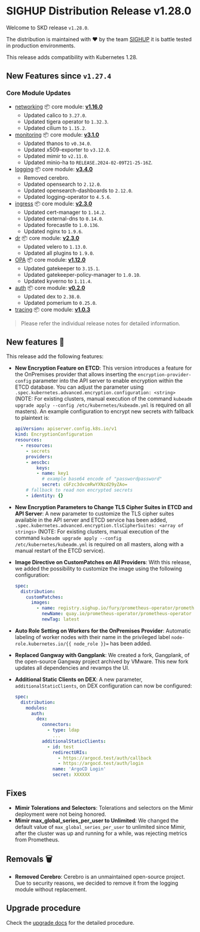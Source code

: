 # SIGHUP Distribution Release v1.28.0

Welcome to SKD release `v1.28.0`.

The distribution is maintained with ❤️ by the team [SIGHUP](https://sighup.io/) it is battle tested in production environments.

This release adds compatibility with Kubernetes 1.28.

## New Features since `v1.27.4`

### Core Module Updates

- [networking](https://github.com/sighupio/fury-kubernetes-networking) 📦 core module: [**v1.16.0**](https://github.com/sighupio/fury-kubernetes-networking/releases/tag/v1.16.0)
  - Updated calico to `3.27.0`.
  - Updated tigera operator to `1.32.3`.
  - Updated cilium to `1.15.2`.
- [monitoring](https://github.com/sighupio/fury-kubernetes-monitoring) 📦 core module: [**v3.1.0**](https://github.com/sighupio/fury-kubernetes-monitoring/releases/tag/vTBD)
  - Updated thanos to `v0.34.0`.
  - Updated x509-exporter to `v3.12.0`.
  - Updated mimir to `v2.11.0`.
  - Updated minio-ha to `RELEASE.2024-02-09T21-25-16Z`.
- [logging](https://github.com/sighupio/fury-kubernetes-logging) 📦 core module: [**v3.4.0**](https://github.com/sighupio/fury-kubernetes-logging/releases/tag/v3.4.0)
  - Removed cerebro.
  - Updated opensearch to `2.12.0`.
  - Updated opensearch-dashboards to `2.12.0`.
  - Updated logging-operator to `4.5.6`.
- [ingress](https://github.com/sighupio/fury-kubernetes-ingress) 📦 core module: [**v2.3.0**](https://github.com/sighupio/fury-kubernetes-ingress/releases/tag/v2.3.0)
  - Updated cert-manager to `1.14.2`.
  - Updated external-dns to `0.14.0`.
  - Updated forecastle to `1.0.136`.
  - Updated nginx to `1.9.6`.
- [dr](https://github.com/sighupio/fury-kubernetes-dr) 📦 core module: [**v2.3.0**](https://github.com/sighupio/fury-kubernetes-dr/releases/tag/v2.3.0)
  - Updated velero to `1.13.0`.
  - Updated all plugins to `1.9.0`.
- [OPA](https://github.com/sighupio/fury-kubernetes-opa) 📦 core module: [**v1.12.0**](https://github.com/sighupio/fury-kubernetes-opa/releases/tag/v1.12.0)
  - Updated gatekeeper to `3.15.1`.
  - Updated gatekeeper-policy-manager to `1.0.10`.
  - Updated kyverno to `1.11.4`.
- [auth](https://github.com/sighupio/fury-kubernetes-auth) 📦 core module: [**v0.2.0**](https://github.com/sighupio/fury-kubernetes-auth/releases/tag/v0.2.0)
  - Updated dex to `2.38.0`.
  - Updated pomerium to `0.25.0`.
- [tracing](https://github.com/sighupio/fury-kubernetes-tracing) 📦 core module: [**v1.0.3**](https://github.com/sighupio/fury-kubernetes-tracing/releases/tag/v1.0.3)

> Please refer the individual release notes for detailed information.

## New features 🌟

This release add the following features:

- **New Encryption Feature on ETCD**: This version introduces a feature for the OnPremises provider that allows inserting the `encryption-provider-config` parameter into the API server to enable encryption within the ETCD database. You can adjust the parameter using `.spec.kubernetes.advanced.encryption.configuration: <string>` (NOTE: For existing clusters, manual execution of the command `kubeadm upgrade apply --config /etc/kubernetes/kubeadm.yml` is required on all masters). An example configuration to encrypt new secrets with fallback to plaintext is:
  ```yaml
  apiVersion: apiserver.config.k8s.io/v1
  kind: EncryptionConfiguration
  resources:
    - resources:
      - secrets
      providers:
      - aescbc:
          keys:
          - name: key1
            # example base64 encode of "passwordpassword"
            secret: cGFzc3dvcmRwYXNzd29yZAo=
      # fallback to read non encrypted secrets
      - identity: {}
  ```

- **New Encryption Parameters to Change TLS Cipher Suites in ETCD and API Server**: A new parameter to customize the TLS cipher suites available in the API server and ETCD service has been added, `.spec.kubernetes.advanced.encryption.tlsCipherSuites: <array of strings>` (NOTE: For existing clusters, manual execution of the command `kubeadm upgrade apply --config /etc/kubernetes/kubeadm.yml` is required on all masters, along with a manual restart of the ETCD service).
- **Image Directive on CustomPatches on All Providers**: With this release, we added the possibility to customize the image using the following configuration:
  ```yaml
  spec:
    distribution:
      customPatches:
        images:
          - name: registry.sighup.io/fury/prometheus-operator/prometheus-operator
            newName: quay.io/prometheus-operator/prometheus-operator
            newTag: latest
  ```
- **Auto Role Setting on Workers for the OnPremises Provider**: Automatic labeling of worker nodes with their name in the privileged label `node-role.kubernetes.io/{{ node_role }}=` has been added.
- **Replaced Gangway with Gangplank**: We created a fork, Gangplank, of the open-source Gangway project archived by VMware. This new fork updates all dependencies and revamps the UI.
- **Additional Static Clients on DEX**: A new parameter, `additionalStaticClients`, on DEX configuration can now be configured:
  ```yaml
  spec:
    distribution:
      modules:
        auth:
          dex: 
            connectors:
              - type: ldap
                ...
            additionalStaticClients:
              - id: test
                redirectURIs:
                  - https://argocd.test/auth/callback
                  - https://argocd.test/auth/login
                name: 'ArgoCD Login'
                secret: XXXXXX
  ```

## Fixes

- **Mimir Tolerations and Selectors**: Tolerations and selectors on the Mimir deployment were not being honored.
- **Mimir max_global_series_per_user to Unlimited**: We changed the default value of `max_global_series_per_user` to unlimited since Mimir, after the cluster was up and running for a while, was rejecting metrics from Prometheus.

## Removals 🗑️

- **Removed Cerebro**: Cerebro is an unmaintained open-source project. Due to security reasons, we decided to remove it from the logging module without replacement.

## Upgrade procedure

Check the [upgrade docs](https://docs.kubernetesfury.com/docs/installation/upgrades) for the detailed procedure.